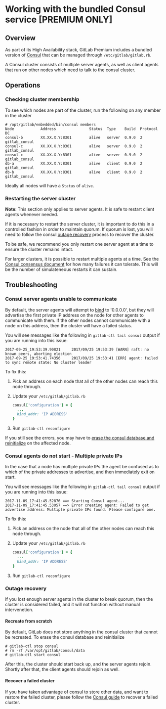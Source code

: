 # Working with the bundled Consul service **[PREMIUM ONLY]**

## Overview

As part of its High Availability stack, GitLab Premium includes a bundled version of [Consul](https://www.consul.io/) that can be managed through `/etc/gitlab/gitlab.rb`.

A Consul cluster consists of multiple server agents, as well as client agents that run on other nodes which need to talk to the consul cluster.

## Operations

### Checking cluster membership

To see which nodes are part of the cluster, run the following on any member in the cluster
```
# /opt/gitlab/embedded/bin/consul members
Node            Address               Status  Type    Build  Protocol  DC
consul-b        XX.XX.X.Y:8301        alive   server  0.9.0  2         gitlab_consul
consul-c        XX.XX.X.Y:8301        alive   server  0.9.0  2         gitlab_consul
consul-c        XX.XX.X.Y:8301        alive   server  0.9.0  2         gitlab_consul
db-a            XX.XX.X.Y:8301        alive   client  0.9.0  2         gitlab_consul
db-b            XX.XX.X.Y:8301        alive   client  0.9.0  2         gitlab_consul
```

Ideally all nodes will have a `Status` of `alive`.

### Restarting the server cluster

**Note**: This section only applies to server agents. It is safe to restart client agents whenever needed.

If it is necessary to restart the server cluster, it is important to do this in a controlled fashion in order to maintain quorum. If quorum is lost, you will need to follow the consul [outage recovery](#outage-recovery) process to recover the cluster.

To be safe, we recommend you only restart one server agent at a time to ensure the cluster remains intact.

For larger clusters, it is possible to restart multiple agents at a time. See the [Consul consensus document](https://www.consul.io/docs/internals/consensus.html#deployment-table) for how many failures it can tolerate. This will be the number of simulateneous restarts it can sustain.

## Troubleshooting

### Consul server agents unable to communicate

By default, the server agents will attempt to [bind](https://www.consul.io/docs/agent/options.html#_bind) to '0.0.0.0', but they will advertise the first private IP address on the node for other agents to communicate with them. If the other nodes cannot communicate with a node on this address, then the cluster will have a failed status.

You will see messages like the following in `gitlab-ctl tail consul` output if you are running into this issue:

```
2017-09-25_19:53:39.90821     2017/09/25 19:53:39 [WARN] raft: no known peers, aborting election
2017-09-25_19:53:41.74356     2017/09/25 19:53:41 [ERR] agent: failed to sync remote state: No cluster leader
```


To fix this:

1. Pick an address on each node that all of the other nodes can reach this node through.
1. Update your `/etc/gitlab/gitlab.rb`

    ```ruby
    consul['configuration'] = {
      ...
      bind_addr: 'IP ADDRESS'
    }
    ```
1. Run `gitlab-ctl reconfigure`

If you still see the errors, you may have to [erase the consul database and reinitialize](#recreate-from-scratch) on the affected node.

### Consul agents do not start - Multiple private IPs

In the case that a node has multiple private IPs the agent be confused as to which of the private addresses to advertise, and then immediately exit on start.

You will see messages like the following in `gitlab-ctl tail consul` output if you are running into this issue:

```
2017-11-09_17:41:45.52876 ==> Starting Consul agent...
2017-11-09_17:41:45.53057 ==> Error creating agent: Failed to get advertise address: Multiple private IPs found. Please configure one.
```

To fix this:

1. Pick an address on the node that all of the other nodes can reach this node through.
1. Update your `/etc/gitlab/gitlab.rb`

    ```ruby
    consul['configuration'] = {
      ...
      bind_addr: 'IP ADDRESS'
    }
    ```
1. Run `gitlab-ctl reconfigure`

### Outage recovery

If you lost enough server agents in the cluster to break quorum, then the cluster is considered failed, and it will not function without manual intervenetion.

#### Recreate from scratch
By default, GitLab does not store anything in the consul cluster that cannot be recreated. To erase the consul database and reinitialize

```
# gitlab-ctl stop consul
# rm -rf /var/opt/gitlab/consul/data
# gitlab-ctl start consul
```

After this, the cluster should start back up, and the server agents rejoin. Shortly after that, the client agents should rejoin as well.

#### Recover a failed cluster
If you have taken advantage of consul to store other data, and want to restore the failed cluster, please follow the [Consul guide](https://www.consul.io/docs/guides/outage.html) to recover a failed cluster.
